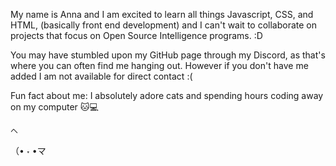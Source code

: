 My name is Anna and I am excited to learn all things Javascript, CSS, and HTML, (basically front end development) and I can't wait to collaborate on projects that focus on Open Source Intelligence programs. :D 

You may have stumbled upon my GitHub page through my Discord, as that's where you can often find me hanging out. However if you don't have me added I am not available for direct contact :(

Fun fact about me: I absolutely adore cats and spending hours coding away on my computer 🐱💻

    へ
（• ˕ •マ
<!---
JavaAnna/JavaAnna is a ✨ special ✨ repository because its `README.md` (this file) appears on your GitHub profile.
You can click the Preview link to take a look at your changes.
--->
